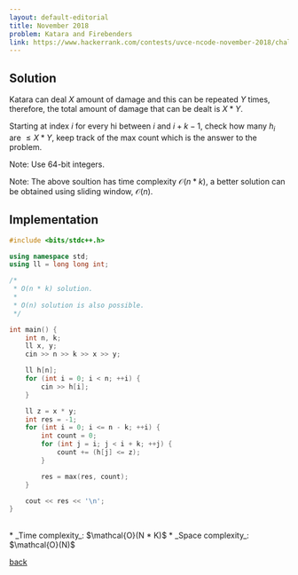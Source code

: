 ```yaml
---
layout: default-editorial
title: November 2018
problem: Katara and Firebenders
link: https://www.hackerrank.com/contests/uvce-ncode-november-2018/challenges/katara-and-firebenders 
---
```


## Solution 

Katara can deal $X$ amount of damage and this can be repeated $Y$ times, therefore, the total amount of damage that can be dealt is $X * Y$.

Starting at index $i$ for every hi between $i$ and $i + k - 1$, 
check how many $h_i$ are $\le X * Y$, keep track of the max count which is the answer to the problem.

Note: Use 64-bit integers. 

Note: The above soultion has time complexity $\mathcal{O}(n * k)$, a better solution can be obtained using sliding window, 
$\mathcal{O}(n)$.

## Implementation

```cpp
#include <bits/stdc++.h>

using namespace std;
using ll = long long int;

/* 
 * O(n * k) solution.
 *
 * O(n) solution is also possible.
 */

int main() {
    int n, k;
    ll x, y;
    cin >> n >> k >> x >> y;

    ll h[n];
    for (int i = 0; i < n; ++i) {
        cin >> h[i];
    }

    ll z = x * y;
    int res = -1;
    for (int i = 0; i <= n - k; ++i) {
        int count = 0;
        for (int j = i; j < i + k; ++j) {
            count += (h[j] <= z);
        }

        res = max(res, count);
    }

    cout << res << '\n';
}
```

<br>
* _Time complexity_: $\mathcal{O}(N * K)$
* _Space complexity_: $\mathcal{O}(N)$

[back](./index.html)

